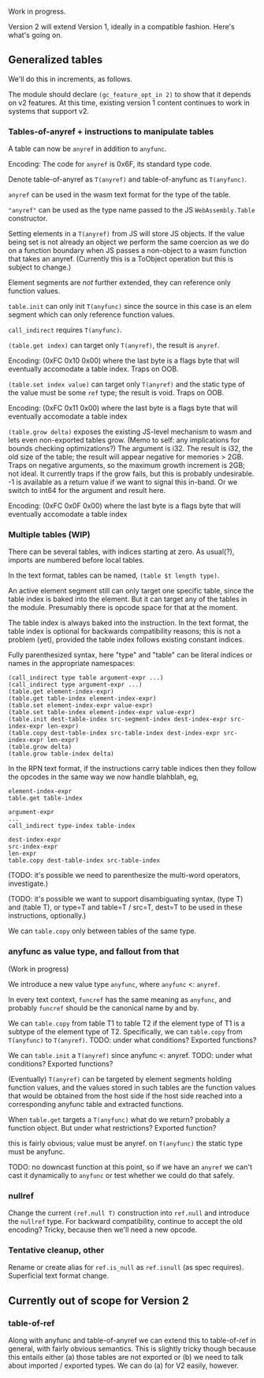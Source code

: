 Work in progress.

Version 2 will extend Version 1, ideally in a compatible fashion.  Here's what's going on.

## Generalized tables

We'll do this in increments, as follows.

The module should declare `(gc_feature_opt_in 2)` to show that it depends on v2 features.  At this time, existing version 1 content continues to work in systems that support v2.

### Tables-of-anyref + instructions to manipulate tables

A table can now be `anyref` in addition to `anyfunc`.  

Encoding: The code for `anyref` is 0x6F, its standard type code.

Denote table-of-anyref as `T(anyref)` and table-of-anyfunc as `T(anyfunc)`.

`anyref` can be used in the wasm text format for the type of the table.

`"anyref"` can be used as the type name passed to the JS `WebAssembly.Table` constructor.

Setting elements in a `T(anyref)` from JS will store JS objects.  If the value being set is not already an object we perform the same coercion as we do on a function boundary when JS passes a non-object to a wasm function that takes an anyref.  (Currently this is a ToObject operation but this is subject to change.)

Element segments are *not* further extended, they can reference only function values.

`table.init` can only init `T(anyfunc)` since the source in this case is an elem segment which can only reference function values.

`call_indirect` requires `T(anyfunc)`.

`(table.get index)` can target only `T(anyref)`, the result is `anyref`.

Encoding: (0xFC 0x10 0x00) where the last byte is a flags byte that will eventually accomodate a table index.  Traps on OOB.

`(table.set index value)` can target only `T(anyref)` and the static type of the value must be some `ref` type; the result is void.  Traps on OOB.

Encoding: (0xFC 0x11 0x00) where the last byte is a flags byte that will eventually accomodate a table index

`(table.grow delta)` exposes the existing JS-level mechanism to wasm and lets even non-exported tables grow. (Memo to self: any implications for bounds checking optimizations?)  The argument is i32.  The result is i32, the old size of the table; the result will appear negative for memories > 2GB.  Traps on negative arguments, so the maximum growth increment is 2GB; not ideal.  It currently traps if the grow fails, but this is probably undesirable.  -1 is available as a return value if we want to signal this in-band.  Or we switch to int64 for the argument and result here.

Encoding: (0xFC 0x0F 0x00) where the last byte is a flags byte that will eventually accomodate a table index

### Multiple tables (WIP)

There can be several tables, with indices starting at zero.  As usual(?), imports are numbered before local tables.

In the text format, tables can be named, `(table $t length type)`.

An active element segment still can only target one specific table, since the table index is baked into the element.  But it can target any of the tables in the module.  Presumably there is opcode space for that at the moment.

The table index is always baked into the instruction.  In the text format, the table index is optional for backwards compatibility reasons; this is not a problem (yet), provided the table index follows existing constant indices.

Fully parenthesized syntax, here "type" and "table" can be literal indices or names in the appropriate namespaces:

```
(call_indirect type table argument-expr ...)
(call_indirect type argument-expr ...)
(table.get element-index-expr)
(table.get table-index element-index-expr)
(table.set element-index-expr value-expr)
(table.set table-index element-index-expr value-expr)
(table.init dest-table-index src-segment-index dest-index-expr src-index-expr len-expr)
(table.copy dest-table-index src-table-index dest-index-expr src-index-expr len-expr)
(table.grow delta)
(table.grow table-index delta)
```

In the RPN text format, if the instructions carry table indices then they follow the opcodes in the same
way we now handle blahblah, eg,

```
element-index-expr
table.get table-index

argument-expr
...
call_indirect type-index table-index

dest-index-expr
src-index-expr
len-expr
table.copy dest-table-index src-table-index
```

(TODO: it's possible we need to parenthesize the multi-word operators, investigate.)

(TODO: it's possible we want to support disambiguating syntax, (type T) and (table T), or type=T and table=T / src=T, dest=T to be used in these instructions, optionally.)

We can `table.copy` only between tables of the same type.

### anyfunc as value type, and fallout from that

(Work in progress)

We introduce a new value type `anyfunc`, where `anyfunc` <: `anyref`.

In every text context, `funcref` has the same meaning as `anyfunc`, and probably `funcref` should be the canonical name by and by.

We can `table.copy` from table T1 to table T2 if the element type of T1 is a subtype of the element type of T2.  Specifically, we can `table.copy` from `T(anyfunc)` to `T(anyref)`.  TODO: under what conditions?  Exported functions?

We can `table.init` a `T(anyref)` since anyfunc <: anyref.  TODO: under what conditions?  Exported functions?

(Eventually)  `T(anyref)` can be targeted by element segments holding function values,  and the values stored in such tables are the function values that would be obtained from the host side if the host side reached into a corresponding anyfunc table and extracted functions.

When `table.get` targets a `T(anyfunc)` what do we return?  probably a function object.  But under what restrictions?  Exported function?

this is fairly obvious; value must be anyref.  on `T(anyfunc)` the static type must be anyfunc.

TODO: no downcast function at this point, so if we have an `anyref` we can't cast it dynamically to `anyfunc` or test whether we could do that safely.  

### nullref

Change the current `(ref.null T)` construction into `ref.null` and introduce the `nullref` type.  For backward compatibility, continue to accept the old encoding?  Tricky, because then we'll need a new opcode.

### Tentative cleanup, other

Rename or create alias for `ref.is_null` as `ref.isnull` (as spec requires).  Superficial text format change.

## Currently out of scope for Version 2

### table-of-ref

Along with anyfunc and table-of-anyref we can extend this to table-of-ref in general, with fairly obvious semantics.  This is slightly tricky though because this entails either (a) those tables are not exported or (b) we need to talk about imported / exported types.  We can do (a) for V2 easily, however.

